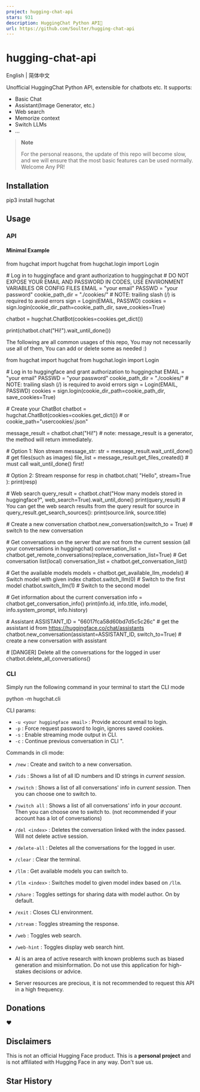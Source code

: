 ```yaml
---
project: hugging-chat-api
stars: 931
description: HuggingChat Python API🤗
url: https://github.com/Soulter/hugging-chat-api
---
```


hugging-chat-api
================

English | 简体中文

Unofficial HuggingChat Python API, extensible for chatbots etc. It supports:

-   Basic Chat
-   Assistant(Image Generator, etc.)
-   Web search
-   Memorize context
-   Switch LLMs
-   ...

> **Note**
> 
> For the personal reasons, the update of this repo will become slow, and we will ensure that the most basic features can be used normally. Welcome Any PR!

Installation
------------

pip3 install hugchat

Usage
-----

### API

#### Minimal Example

from hugchat import hugchat
from hugchat.login import Login

\# Log in to huggingface and grant authorization to huggingchat
\# DO NOT EXPOSE YOUR EMAIL AND PASSWORD IN CODES, USE ENVIRONMENT VARIABLES OR CONFIG FILES
EMAIL \= "your email"
PASSWD \= "your password"
cookie\_path\_dir \= "./cookies/" \# NOTE: trailing slash (/) is required to avoid errors
sign \= Login(EMAIL, PASSWD)
cookies \= sign.login(cookie\_dir\_path\=cookie\_path\_dir, save\_cookies\=True)

chatbot \= hugchat.ChatBot(cookies\=cookies.get\_dict())

print(chatbot.chat("Hi!").wait\_until\_done())

The following are all common usages of this repo, You may not necessarily use all of them, You can add or delete some as needed :)

from hugchat import hugchat
from hugchat.login import Login

\# Log in to huggingface and grant authorization to huggingchat
EMAIL \= "your email"
PASSWD \= "your password"
cookie\_path\_dir \= "./cookies/" \# NOTE: trailing slash (/) is required to avoid errors
sign \= Login(EMAIL, PASSWD)
cookies \= sign.login(cookie\_dir\_path\=cookie\_path\_dir, save\_cookies\=True)

\# Create your ChatBot
chatbot \= hugchat.ChatBot(cookies\=cookies.get\_dict())  \# or cookie\_path="usercookies/<email>.json"

message\_result \= chatbot.chat("Hi!") \# note: message\_result is a generator, the method will return immediately.

\# Option 1: Non stream
message\_str: str \= message\_result.wait\_until\_done()
\# get files(such as images)
file\_list \= message\_result.get\_files\_created() \# must call wait\_until\_done() first!

\# Option 2: Stream response
for resp in chatbot.chat(
    "Hello",
    stream\=True
):
    print(resp)

\# Web search
query\_result \= chatbot.chat("How many models stored in huggingface?", web\_search\=True).wait\_until\_done()
print(query\_result)
\# You can get the web search results from the query result
for source in query\_result.get\_search\_sources():
    print(source.link, source.title)

\# Create a new conversation
chatbot.new\_conversation(switch\_to \= True) \# switch to the new conversation

\# Get conversations on the server that are not from the current session (all your conversations in huggingchat)
conversation\_list \= chatbot.get\_remote\_conversations(replace\_conversation\_list\=True)
\# Get conversation list(local)
conversation\_list \= chatbot.get\_conversation\_list()

\# Get the available models
models \= chatbot.get\_available\_llm\_models()
\# Switch model with given index
chatbot.switch\_llm(0) \# Switch to the first model
chatbot.switch\_llm(1) \# Switch to the second model

\# Get information about the current conversation
info \= chatbot.get\_conversation\_info()
print(info.id, info.title, info.model, info.system\_prompt, info.history)

\# Assistant
ASSISTANT\_ID \= "66017fca58d60bd7d5c5c26c" \# get the assistant id from https://huggingface.co/chat/assistants
chatbot.new\_conversation(assistant\=ASSISTANT\_ID, switch\_to\=True) \# create a new conversation with assistant

\# \[DANGER\] Delete all the conversations for the logged in user
chatbot.delete\_all\_conversations()

### CLI

Simply run the following command in your terminal to start the CLI mode

python -m hugchat.cli

CLI params:

-   `-u <your huggingface email>` : Provide account email to login.
-   `-p` : Force request password to login, ignores saved cookies.
-   `-s` : Enable streaming mode output in CLI.
-   `-c` : Continue previous conversation in CLI ".

Commands in cli mode:

-   `/new` : Create and switch to a new conversation.
    
-   `/ids` : Shows a list of all ID numbers and ID strings in _current session_.
    
-   `/switch` : Shows a list of all conversations' info in _current session_. Then you can choose one to switch to.
    
-   `/switch all` : Shows a list of all conversations' info in _your account_. Then you can choose one to switch to. (not recommended if your account has a lot of conversations)
    
-   `/del <index>` : Deletes the conversation linked with the index passed. Will not delete active session.
    
-   `/delete-all` : Deletes all the conversations for the logged in user.
    
-   `/clear` : Clear the terminal.
    
-   `/llm` : Get available models you can switch to.
    
-   `/llm <index>` : Switches model to given model index based on `/llm`.
    
-   `/share` : Toggles settings for sharing data with model author. On by default.
    
-   `/exit` : Closes CLI environment.
    
-   `/stream` : Toggles streaming the response.
    
-   `/web` : Toggles web search.
    
-   `/web-hint` : Toggles display web search hint.
    
-   AI is an area of active research with known problems such as biased generation and misinformation. Do not use this application for high-stakes decisions or advice.
    
-   Server resources are precious, it is not recommended to request this API in a high frequency.
    

Donations
---------

❤

Disclaimers
-----------

This is not an official Hugging Face product. This is a **personal project** and is not affiliated with Hugging Face in any way. Don't sue us.

Star History
------------
